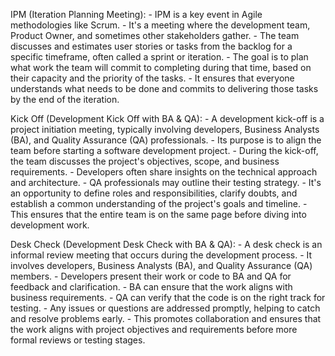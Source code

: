 IPM (Iteration Planning Meeting):
	- IPM is a key event in Agile methodologies like Scrum.
	- It's a meeting where the development team, Product Owner, and sometimes other stakeholders gather.
	- The team discusses and estimates user stories or tasks from the backlog for a specific timeframe, often called a sprint or iteration.
	- The goal is to plan what work the team will commit to completing during that time, based on their capacity and the priority of the tasks.
	- It ensures that everyone understands what needs to be done and commits to delivering those tasks by the end of the iteration.

Kick Off (Development Kick Off with BA & QA):
	- A development kick-off is a project initiation meeting, typically involving developers, Business Analysts (BA), and Quality Assurance (QA) professionals.
	- Its purpose is to align the team before starting a software development project.
	- During the kick-off, the team discusses the project's objectives, scope, and business requirements.
	- Developers often share insights on the technical approach and architecture.
	- QA professionals may outline their testing strategy.
	- It's an opportunity to define roles and responsibilities, clarify doubts, and establish a common understanding of the project's goals and timeline.
	- This ensures that the entire team is on the same page before diving into development work.

Desk Check (Development Desk Check with BA & QA):
	- A desk check is an informal review meeting that occurs during the development process.
	- It involves developers, Business Analysts (BA), and Quality Assurance (QA) members.
	- Developers present their work or code to BA and QA for feedback and clarification.
	- BA can ensure that the work aligns with business requirements.
	- QA can verify that the code is on the right track for testing.
	- Any issues or questions are addressed promptly, helping to catch and resolve problems early.
	- This promotes collaboration and ensures that the work aligns with project objectives and requirements before more formal reviews or testing stages.
